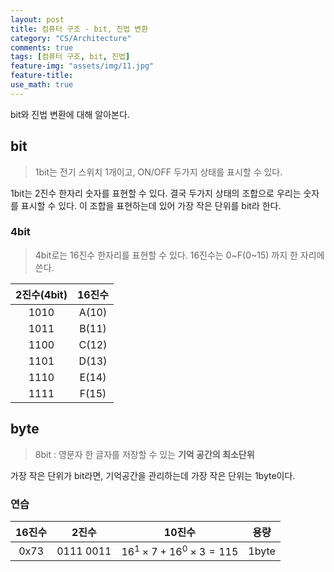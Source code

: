```yaml
---
layout: post
title: 컴퓨터 구조 - bit, 진법 변환
category: "CS/Architecture"
comments: true
tags: [컴퓨터 구조, bit, 진법]
feature-img: "assets/img/11.jpg"
feature-title:
use_math: true
---
```


bit와 진법 변환에 대해 알아본다.

## bit

> 1bit는 전기 스위치 1개이고, ON/OFF 두가지 상태를 표시할 수 있다.

1bit는 2진수 한자리 숫자를 표현할 수 있다.
결국 두가지 상태의 조합으로 우리는 숫자를 표시할 수 있다. 이 조합을 표현하는데 있어 가장 작은 단위를 bit라 한다.

### 4bit

> 4bit로는 16진수 한자리를 표현할 수 있다.
> 16진수는 0~F(0~15) 까지 한 자리에 쓴다.

| 2진수(4bit) | 16진수 |
| :---------: | :----: |
|    1010     | A(10)  |
|    1011     | B(11)  |
|    1100     | C(12)  |
|    1101     | D(13)  |
|    1110     | E(14)  |
|    1111     | F(15)  |

## byte

> 8bit : 영문자 한 글자를 저장할 수 있는 **기억 공간의 최소단위**

가장 작은 단위가 bit라면, 기억공간을 관리하는데 가장 작은 단위는 1byte이다.

### 연습

| 16진수 |   2진수   |            10진수             | 용량  |
| :----: | :-------: | :---------------------------: | :---: |
|  0x73  | 0111 0011 | $16^1\times7+16^0\times3=115$ | 1byte |
